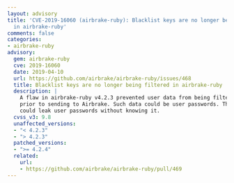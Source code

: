 ```yaml
---
layout: advisory
title: 'CVE-2019-16060 (airbrake-ruby): Blacklist keys are no longer being filtered
  in airbrake-ruby'
comments: false
categories:
- airbrake-ruby
advisory:
  gem: airbrake-ruby
  cve: 2019-16060
  date: 2019-04-10
  url: https://github.com/airbrake/airbrake-ruby/issues/468
  title: Blacklist keys are no longer being filtered in airbrake-ruby
  description: |
    A flaw in airbrake-ruby v4.2.3 prevented user data from being filtered
    prior to sending to Airbrake. Such data could be user passwords. Therefore, an app
    could leak user passwords without knowing it.
  cvss_v3: 9.8
  unaffected_versions:
  - "< 4.2.3"
  - "> 4.2.3"
  patched_versions:
  - ">= 4.2.4"
  related:
    url:
    - https://github.com/airbrake/airbrake-ruby/pull/469
---
```

